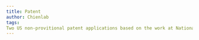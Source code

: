 ```yaml
---
title: Patent
author: Chienlab
tags: 
Two US non-provitional patent applications based on the work at National Taiwan University have been submitted! Congrates to the inventors. Finger-crossed!
---
```



